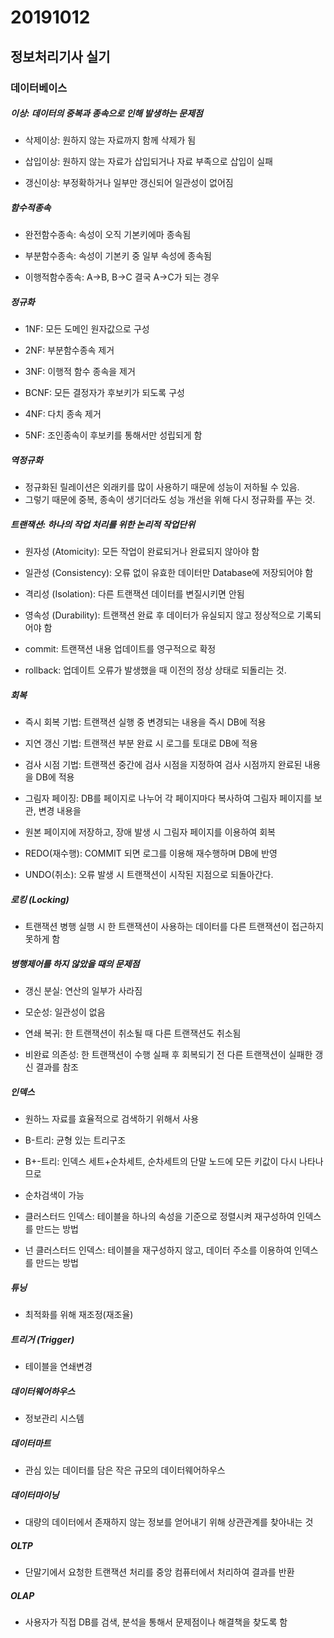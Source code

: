 # 20191012

## 정보처리기사 실기

### 데이터베이스



##### 이상: 데이터의 중복과 종속으로 인해 발생하는 문제점

- 삭제이상: 원하지 않는 자료까지 함께 삭제가 됨

- 삽입이상: 원하지 않는 자료가 삽입되거나 자료 부족으로 삽입이 실패

- 갱신이상: 부정확하거나 일부만 갱신되어 일관성이 없어짐



##### 함수적종속

- 완전함수종속: 속성이 오직 기본키에마 종속됨

- 부분함수종속: 속성이 기본키 중 일부 속성에 종속됨

- 이행적함수종속: A->B, B->C 결국 A->C가 되는 경우



#####  정규화

- 1NF: 모든 도메인 원자값으로 구성

- 2NF: 부분함수종속 제거

- 3NF: 이행적 함수 종속을 제거

- BCNF: 모든 결정자가 후보키가 되도록 구성

- 4NF: 다치 종속 제거

- 5NF: 조인종속이 후보키를 통해서만 성립되게 함



##### 역정규화

* 정규화된 릴레이션은 외래키를 많이 사용하기 때문에 성능이 저하될 수 있음.
* 그렇기 때문에 중복, 종속이 생기더라도 성능 개선을 위해 다시 정규화를 푸는 것.



##### 트랜잭션: 하나의 작업 처리를 위한 논리적 작업단위

- 원자성 (Atomicity): 모든 작업이 완료되거나 완료되지 않아야 함

- 일관성 (Consistency): 오류 없이 유효한 데이터만 Database에 저장되어야 함

- 격리성 (Isolation): 다른 트랜잭션 데이터를 변질시키면 안됨

- 영속성 (Durability): 트랜잭션 완료 후 데이터가 유실되지 않고 정상적으로 기록되어야 함

- commit: 트랜잭션 내용 업데이트를 영구적으로 확정

- rollback: 업데이트 오류가 발생했을 때 이전의 정상 상태로 되돌리는 것.



##### 회복

- 즉시 회복 기법: 트랜잭션 실행 중 변경되는 내용을 즉시 DB에 적용

- 지연 갱신 기법: 트랜잭션 부분 완료 시 로그를 토대로 DB에 적용

- 검사 시점 기법: 트랜잭션 중간에 검사 시점을 지정하여 검사 시점까지 완료된 내용을 DB에 적용

- 그림자 페이징: DB를 페이지로 나누어 각 페이지마다 복사하여 그림자 페이지를 보관, 변경 내용을 

* 원본 페이지에 저장하고, 장애 발생 시 그림자 페이지를 이용하여 회복

- REDO(재수행): COMMIT 되면 로그를 이용해 재수행하며 DB에 반영

- UNDO(취소): 오류 발생 시 트랜잭션이 시작된 지점으로 되돌아간다.



##### 로킹 (Locking)

- 트랜잭션 병행 실행 시 한 트랜잭션이 사용하는 데이터를 다른 트랜잭션이 접근하지 못하게 함



##### 병행제어를 하지 않았을 때의 문제점

- 갱신 분실: 연산의 일부가 사라짐

- 모순성: 일관성이 없음

- 연쇄 복귀: 한 트랜잭션이 취소될 때 다른 트랜잭션도 취소됨

- 비완료 의존성: 한 트랜잭션이 수행 실패 후 회복되기 전 다른 트랜잭션이 실패한 갱신 결과를 참조



##### 인덱스

- 원하느 자료를 효율적으로 검색하기 위해서 사용

- B-트리: 균형 있는 트리구조

- B+-트리: 인덱스 세트+순차세트, 순차세트의 단말 노드에 모든 키값이 다시 나타나므로 

* 순차검색이 가능

- 클러스터드 인덱스: 테이블을 하나의 속성을 기준으로 정렬시켜 재구성하여 인덱스를 만드는 방법

- 넌 클러스터드 인덱스: 테이블을 재구성하지 않고, 데이터 주소를 이용하여 인덱스를 만드는 방법



##### 튜닝

- 최적화를 위해 재조정(재조율)



##### 트리거 (Trigger)

- 테이블을 연쇄변경



##### 데이터웨어하우스

- 정보관리 시스템



##### 데이터마트

* 관심 있는 데이터를 담은 작은 규모의 데이터웨어하우스



##### 데이터마이닝

- 대량의 데이터에서 존재하지 않는 정보를 얻어내기 위해 상관관계를 찾아내는 것



##### OLTP

- 단말기에서 요청한 트랜잭션 처리를 중앙 컴퓨터에서 처리하여 결과를 반환



##### OLAP

- 사용자가 직접 DB를 검색, 분석을 통해서 문제점이나 해결책을 찾도록 함